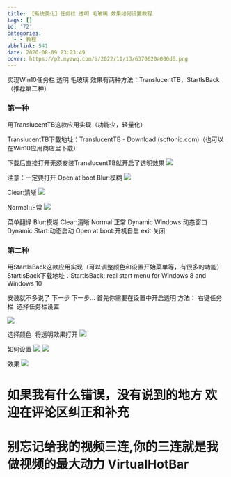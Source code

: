 ```yaml
---
title: 【系统美化】任务栏 透明 毛玻璃 效果如何设置教程
tags: []
id: '72'
categories:
  - - 教程
abbrlink: 541
date: 2020-08-09 23:23:49
cover: https://p2.myzwq.com/i/2022/11/13/6370620a000d6.png
---
```




实现Win10任务栏 透明 毛玻璃 效果有两种方法：TranslucentTB，StartIsBack（推荐第二种）


### 第一种
用TranslucentTB这款应用实现（功能少，轻量化）

 TranslucentTB下载地址：TranslucentTB - Download (softonic.com)（也可以在Win10应用商店里下载） 

下载后直接打开无须安装TranslucentTB就开启了透明效果
 ![](https://p1.hotpe.top/i/2022/05/01/12bjla0-0.webp) 

注意：一定要打开 Open at boot Blur:模糊
 ![](https://p1.hotpe.top/i/2022/05/01/12bjql9-0.webp)

 Clear:清晰
 ![](https://p1.hotpe.top/i/2022/05/01/12bkccu-0.webp) 

Normal:正常
 ![](https://p1.hotpe.top/i/2022/05/01/12bko3p-0.webp) 

菜单翻译 
Blur:模糊 
Clear:清晰
 Normal:正常 
Dynamic Windows:动态窗口 
Dynamic Start:动态启动 
Open at boot:开机自启
 exit:关闭 

 ### 第二种
用StartIsBack这款应用实现（可以调整颜色和设置开始菜单等，有很多的功能）
 StartIsBack下载地址：StartIsBack: real start menu for Windows 8 and Windows 10

 安装就不多说了 下一步 下一步... 首先你需要在设置中开启透明 
方法： 右键任务栏  选择任务栏设置

 ![](https://p1.hotpe.top/i/2022/05/01/12blgku-0.webp)

选择颜色  将透明效果打开
 ![](https://p1.hotpe.top/i/2022/05/01/12bm6zq-0.webp) 

如何设置 
![](https://p1.hotpe.top/i/2022/05/01/12bmn0f-0.webp)
 ![](https://p1.hotpe.top/i/2022/05/01/12bn7sj-0.webp)

 效果 
![](https://p1.hotpe.top/i/2022/05/01/12bnv1x-0.webp) 

# 如果我有什么错误，没有说到的地方 欢迎在评论区纠正和补充

# **别忘记给我的视频三连,你的三连就是我做视频的最大动力 VirtualHotBar**